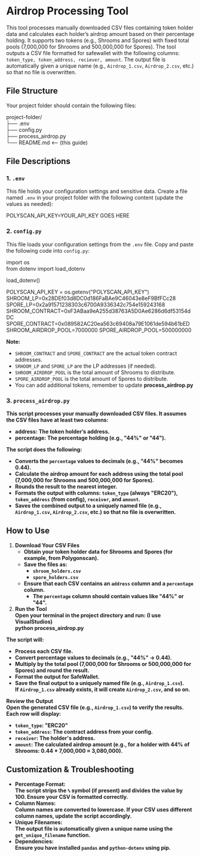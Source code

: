 # **Airdrop Processing Tool**

This tool processes manually downloaded CSV files containing token holder data and calculates each holder’s airdrop amount based on their percentage holding. It supports two tokens (e.g., Shrooms and Spores) with fixed total pools (7,000,000 for Shrooms and 500,000,000 for Spores). The tool outputs a CSV file formatted for safewallet with the following columns: `token_type, token_address, reciever, amount`. The output file is automatically given a unique name (e.g., `Airdrop_1.csv`, `Airdrop_2.csv`, etc.) so that no file is overwritten.

## **File Structure**

Your project folder should contain the following files:

project-folder/  
├── .env  
├── config.py  
├── process\_airdrop.py  
└── README.md   \<-- (this guide)

## **File Descriptions**

### **1\. `.env`**

This file holds your configuration settings and sensitive data. Create a file named `.env` in your project folder with the following content (update the values as needed):

POLYSCAN\_API\_KEY=YOUR\_API\_KEY GOES HERE

### **2\. `config.py`**

This file loads your configuration settings from the `.env` file. Copy and paste the following code into `config.py`:

import os  
from dotenv import load\_dotenv

load\_dotenv()

POLYSCAN\_API\_KEY \= os.getenv("POLYSCAN\_API\_KEY")  
SHROOM\_LP=0x28DEf03d8DC0d186FaBAe9C46043e8eF9BfFCc28 SPORE\_LP=0x2a91571238303c6700A9336342c754e159243168 SHROOM\_CONTRACT=0xF3ABaa9eA255d38763A5D0Ae6286d6df53154dDC SPORE\_CONTRACT=0x089582AC20ea563c69408a79E1061de594b61bED SHROOM\_AIRDROP\_POOL=7000000 SPORE\_AIRDROP\_POOL=500000000

**Note:**

* `SHROOM_CONTRACT` and `SPORE_CONTRACT` are the actual token contract addresses.  
* `SRHOOM_LP` and `SPORE_LP` are the LP addresses (if needed).  
* `SHROOM_AIRDROP_POOL` is the total amount of Shrooms to distribute.  
* `SPORE_AIRDROP_POOL` is the total amount of Spores to distribute.  
* You can add additional tokens, remember to update **process\_airdrop.py**

### **3\. `process_airdrop.py`**

**This script processes your manually downloaded CSV files. It assumes the CSV files have at least two columns:**

* **address: The token holder’s address.**  
* **percentage: The percentage holding (e.g., "44%" or "44").**

**The script does the following:**

* **Converts the `percentage` values to decimals (e.g., "44%" becomes 0.44).**  
* **Calculate the airdrop amount for each address using the total pool (7,000,000 for Shrooms and 500,000,000 for Spores).**  
* **Rounds the result to the nearest integer.**  
* **Formats the output with columns: `token_type` (always "ERC20"), `token_address` (from config), `receiver`, and `amount`.**  
* **Saves the combined output to a uniquely named file (e.g., `Airdrop_1.csv`, `Airdrop_2.csv`, etc.) so that no file is overwritten.**

## **How to Use**

1. **Download Your CSV Files**  
   * **Obtain your token holder data for Shrooms and Spores (for example, from Polygonscan).**  
   * **Save the files as:**  
     * **`shroom_holders.csv`**  
     * **`spore_holders.csv`**  
   * **Ensure that each CSV contains an `address` column and a `percentage` column.**  
     * **The `percentage` column should contain values like "44%" or "44".**  
2. **Run the Tool**  
   **Open your terminal in the project directory and run: (I use VisualStudios)**  
   	**python process\_airdrop.py**

**The script will:**

* **Process each CSV file.**  
* **Convert percentage values to decimals (e.g., "44%" → 0.44).**  
* **Multiply by the total pool (7,000,000 for Shrooms or 500,000,000 for Spores) and round the result.**  
* **Format the output for SafeWallet.**  
* **Save the final output to a uniquely named file (e.g., `Airdrop_1.csv`).**  
  **If `Airdrop_1.csv` already exists, it will create `Airdrop_2.csv`, and so on.**

**Review the Output**  
**Open the generated CSV file (e.g., `Airdrop_1.csv`) to verify the results.**  
**Each row will display:**

* **`token_type`: "ERC20"**  
* **`token_address`: The contract address from your config.**  
* **`receiver`: The holder's address.**  
* **`amount`: The calculated airdrop amount (e.g., for a holder with 44% of Shrooms: 0.44 \* 7,000,000 ≈ 3,080,000).**

## **Customization & Troubleshooting**

* **Percentage Format:**  
  **The script strips the `%` symbol (if present) and divides the value by 100\. Ensure your CSV is formatted correctly.**  
* **Column Names:**  
  **Column names are converted to lowercase. If your CSV uses different column names, update the script accordingly.**  
* **Unique Filenames:**  
  **The output file is automatically given a unique name using the `get_unique_filename` function.**  
* **Dependencies:**  
  **Ensure you have installed `pandas` and `python-dotenv` using pip.**




